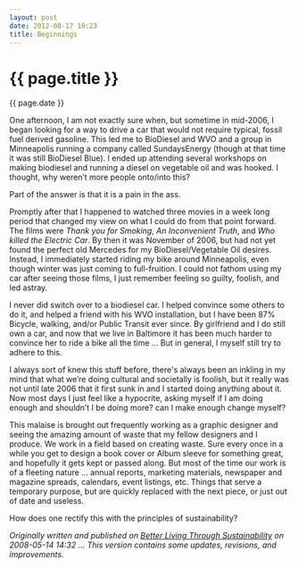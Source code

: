 ```yaml
---
layout: post
date: 2012-08-17 10:23
title: Beginnings
---
```


{{ page.title }}
================

{{ page.date }}

One afternoon, I am not exactly sure when, but sometime in mid-2006, I began looking for a way to drive a car that would not require typical, fossil fuel derived gasoline. This led me to BioDiesel and WVO and a group in Minneapolis running a company called SundaysEnergy (though at that time it was still BioDiesel Blue). I ended up attending several workshops on making biodiesel and running a diesel on vegetable oil and was hooked. I thought, why weren’t more people onto/into this?

Part of the answer is that it is a pain in the ass.

Promptly after that I happened to watched three movies in a week long period that changed my view on what I could do from that point forward. The films were _Thank you for Smoking_, _An Inconvenient Truth_, and _Who killed the Electric Car_. By then it was November of 2006, but had not yet found the perfect old Mercedes for my BioDiesel/Vegetable Oil desires. Instead, I immediately started riding my bike around Minneapolis, even though winter was just coming to full-fruition. I could not fathom using my car after seeing those films, I just remember feeling so guilty, foolish, and led astray.

I never did switch over to a biodiesel car. I helped convince some others to do it, and helped a friend with his WVO installation, but I have been 87% Bicycle, walking, and/or Public Transit ever since. By girlfriend and I do still own a car, and now that we live in Baltimore it has been much harder to convince her to ride a bike all the time … But in general, I myself still try to adhere to this.

I always sort of knew this stuff before, there's always been an inkling in my mind that what we’re doing cultural and societally is foolish, but it really was not until late 2006 that it first sunk in and I started doing anything about it. Now most days I just feel like a hypocrite, asking myself if I am doing enough and shouldn’t I be doing more? can I make enough change myself?

This malaise is brought out frequently working as a graphic designer and seeing the amazing amount of waste that my fellow designers and I produce. We work in a field based on creating waste. Sure every once in a while you get to design a book cover or Album sleeve for something great, and hopefully it gets kept or passed along. But most of the time our work is of a fleeting nature … annual reports, marketing materials, newspaper and magazine spreads, calendars, event listings, etc. Things that serve a temporary purpose, but are quickly replaced with the next piece, or just out of date and useless.

How does one rectify this with the principles of sustainability?

_Originally written and published on [Better Living Through Sustainability](http://http://betterlivingthroughsustainability.com/node/3) on 2008-05-14 14:32 … This version contains some updates, revisions, and improvements._